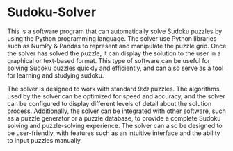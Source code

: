 # Sudoku-Solver

This is a software program that can automatically solve Sudoku puzzles by using the Python programming language. The solver use Python libraries such as NumPy & Pandas to represent and manipulate the puzzle grid. Once the solver has solved the puzzle, it can display the solution to the user in a graphical or text-based format. This type of software can be useful for solving Sudoku puzzles quickly and efficiently, and can also serve as a tool for learning and studying sudoku.

The solver is designed to work with standard 9x9 puzzles. The algorithms used by the solver can be optimized for speed and accuracy, and the solver can be configured to display different levels of detail about the solution process. Additionally, the solver can be integrated with other software, such as a puzzle generator or a puzzle database, to provide a complete Sudoku solving and puzzle-solving experience. The solver can also be designed to be user-friendly, with features such as an intuitive interface and the ability to input puzzles manually.

